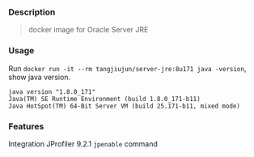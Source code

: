 ### Description

> docker image for Oracle Server JRE

### Usage

Run `docker run -it --rm tangjiujun/server-jre:8u171 java -version`, show java version.

```text
java version "1.8.0_171"
Java(TM) SE Runtime Environment (build 1.8.0_171-b11)
Java HotSpot(TM) 64-Bit Server VM (build 25.171-b11, mixed mode)
```

### Features

Integration JProfiler 9.2.1 `jpenable` command
